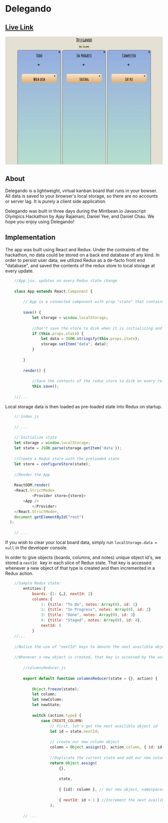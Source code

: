 # Delegando

## [Live Link](https://stickmanbob.github.io/Delegando/)

<img src="./src/delegando.gif"/>

## About

Delegando is a lightweight, virtual kanban board that runs in your bowser. All data is saved to your browser's local storage, so there are no accounts or server lag. It is purely a client side application.

Delegando was built in three days during the Mintbean.io Javascript Olympics Hackathon by Ajay Rajamani, Daniel Yee, and Daniel Chau. We hope you enjoy using Delegando!

## Implementation

The app was built using React and Redux. Under the contraints of the hackathon, no data could be stored on a back end database of any kind. In order to persist user data, we utilized Redux as a de-facto front end "database", and saved the contents of the redux store to local storage at every update.

``` Javascript
	//App.jsx, updates on every Redux state change

	class App extends React.Component {

		// App is a connected component with prop "state" that contains the entire redux store

		save() {
			let storage = window.localStorage;
			
			//Don't save the store to disk when it is initializing and empty
			if (this.props.state) {
				let data = JSON.stringify(this.props.state);
				storage.setItem("data", data);
			}
			
		}

		render() {

			//Save the contents of the redux store to disk on every re-render
			this.save();
		
	///...
```
Local storage data is then loaded as pre-loaded state into Redux on startup.

``` javascript
	// index.js
	
	// ...

	// Initialize state
	let storage = window.localStorage;
	let state = JSON.parse(storage.getItem('data'));

	//Create a Redux store with the preloaded state
	let store = configureStore(state);

	//Render the App

	ReactDOM.render(
    <React.StrictMode>
			<Provider store={store}>
      	<App />
			</Provider>
    </React.StrictMode>,
    document.getElementById("root")
  );
	
	// ...

```

If you wish to clear your local board data, simply run ``` localStorage.data = null ``` in the developer console.

In order to give objects (boards, columns, and notes) unique object id's, we stored a ```nextId ``` key in each slice of Redux state. That key is accessed whenever a new object of that type is created and then incremented in a Redux action. 

``` javascript
	//Sample Redux state:
		entities:{
			boards: {1: {…}, nextId: 2}
			columns:{
				1: {title: "To Do", notes: Array(0), id: 1}
				2: {title: "In Progress", notes: Array(0), id: 2}
				3: {title: "Done", notes: Array(0), id: 3}
				4: {title: "Staged", notes: Array(0), id: 4},
				nextId: 5
			}
	//...
		
	//Notice the use of "nextId" keys to denote the next availible object Id

	//Whenever a new object is created, that key is accessed by the associated reducer

		//columnsReducer.js

		export default function columnsReducer(state = {}, action) {
			
			Object.freeze(state);
			let column;
			let newColumn; 
			let newState; 
			
			switch (action.type) {
				case CREATE_COLUMN:
					// First, let's get the next availible object id
					let id = state.nextId;

					// create our new column object
					column = Object.assign({}, action.column, { id: id });

					//Duplicate the current state and add our new column object
					return Object.assign(
						{},

						state,

						{ [id]: column }, // Our new object, namespaced under its new id

						{ nextId: id + 1 } //Increment the next availible id by 1
					); 
				
		// ...

```